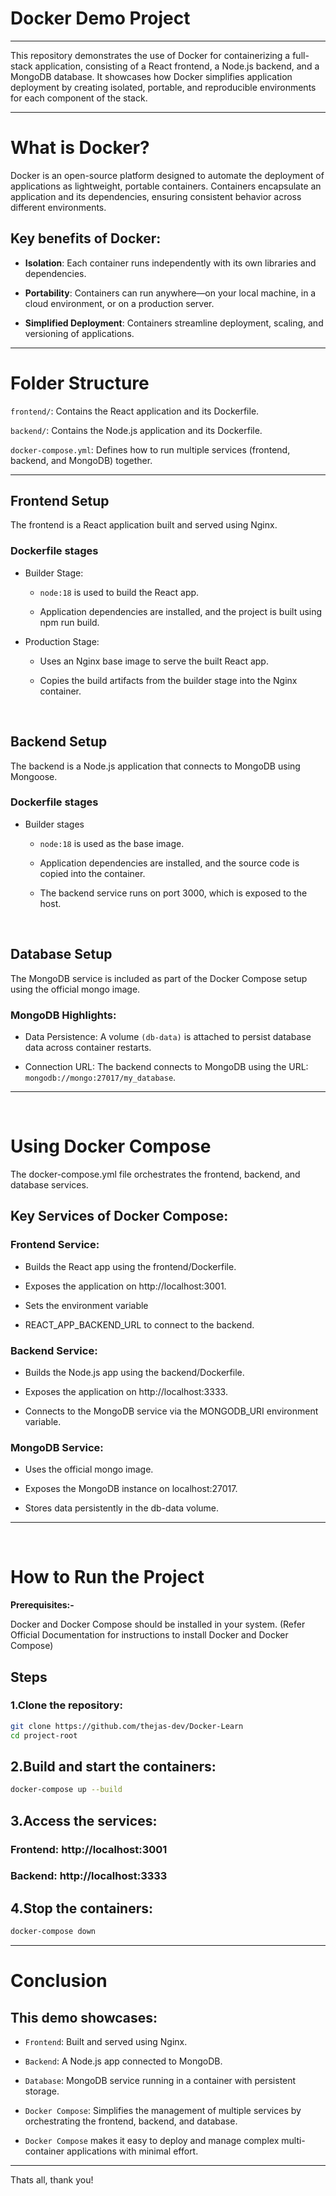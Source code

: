 
# Docker Demo Project
---
This repository demonstrates the use of Docker for containerizing a full-stack application, consisting of a React frontend, a Node.js backend, and a MongoDB database. It showcases how Docker simplifies application deployment by creating isolated, portable, and reproducible environments for each component of the stack.

<hr>

# What is Docker?
Docker is an open-source platform designed to automate the deployment of applications as lightweight, portable containers. Containers encapsulate an application and its dependencies, ensuring consistent behavior across different environments.

## Key benefits of Docker:
- **Isolation**: Each container runs independently with its own libraries and dependencies.

- **Portability**: Containers can run anywhere—on your local machine, in a cloud environment, or on a production server.

- **Simplified Deployment**: Containers streamline deployment, scaling, and versioning of applications.


---


# Folder Structure
<code>frontend/</code>: Contains the React application and its Dockerfile.

<code>backend/</code>: Contains the Node.js application and its Dockerfile.

<code>docker-compose.yml</code>: Defines how to run multiple services (frontend, backend, and MongoDB) together.

--- 

## Frontend Setup
The frontend is a React application built and served using Nginx.

### Dockerfile stages
- Builder Stage:

    - <code>node:18</code> is used to build the React app.

    - Application dependencies are installed, and the project is built using npm run build.

- Production Stage:
    - Uses an Nginx base image to serve the built React app.

    - Copies the build artifacts from the builder stage into the Nginx container.


<br>

## Backend Setup
The backend is a Node.js application that connects to MongoDB using Mongoose.

### Dockerfile stages
- Builder stages
    - <code>node:18</code> is used as the base image.

    - Application dependencies are installed, and the source code is copied into the container.
    
    - The backend service runs on port 3000, which is exposed to the host.

<br>

## Database Setup
The MongoDB service is included as part of the Docker Compose setup using the official mongo image.

### MongoDB Highlights:

- Data Persistence: A volume <code>(db-data)</code> is attached to persist database data across container restarts.

- Connection URL: The backend connects to MongoDB using the URL: <code>mongodb://mongo:27017/my_database</code>.

---
<br>

# Using Docker Compose
The docker-compose.yml file orchestrates the frontend, backend, and database services.

## Key Services of Docker Compose:
### Frontend Service:

- Builds the React app using the frontend/Dockerfile.

- Exposes the application on http://localhost:3001.

- Sets the environment variable 

- REACT_APP_BACKEND_URL to connect to the backend.

### Backend Service:

- Builds the Node.js app using the backend/Dockerfile.

- Exposes the application on http://localhost:3333.

- Connects to the MongoDB service via the MONGODB_URI environment variable.

### MongoDB Service:

- Uses the official mongo image.

- Exposes the MongoDB instance on localhost:27017.

- Stores data persistently in the db-data volume.

---
<br>

# How to Run the Project
**Prerequisites:-**

Docker and Docker Compose should be installed in your system. (Refer Official Documentation for instructions to install Docker and Docker Compose)

## Steps

### 1.Clone the repository:
```bash
git clone https://github.com/thejas-dev/Docker-Learn
cd project-root
```

## 2.Build and start the containers:

```bash
docker-compose up --build
```

## 3.Access the services:

### Frontend: http://localhost:3001
### Backend: http://localhost:3333

## 4.Stop the containers:

```bash
docker-compose down
```

---

# Conclusion
## This demo showcases:

- <code>Frontend</code>: Built and served using Nginx.

- <code>Backend</code>: A Node.js app connected to MongoDB.

- <code>Database</code>: MongoDB service running in a container with persistent storage.

- <code>Docker Compose</code>: Simplifies the management of multiple services by orchestrating the frontend, backend, and database.

- <code>Docker Compose</code> makes it easy to deploy and manage complex multi-container applications with minimal effort.

---

Thats all, thank you!

